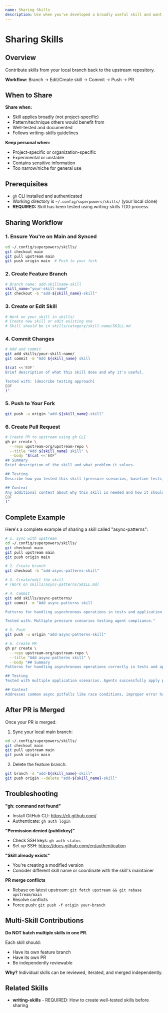 ```yaml
---
name: Sharing Skills
description: Use when you've developed a broadly useful skill and want to contribute it upstream via pull request - guides process of branching, committing, pushing, and creating PR to contribute skills back to upstream repository
---
```


# Sharing Skills

## Overview

Contribute skills from your local branch back to the upstream repository.

**Workflow:** Branch → Edit/Create skill → Commit → Push → PR

## When to Share

**Share when:**

- Skill applies broadly (not project-specific)
- Pattern/technique others would benefit from
- Well-tested and documented
- Follows writing-skills guidelines

**Keep personal when:**

- Project-specific or organization-specific
- Experimental or unstable
- Contains sensitive information
- Too narrow/niche for general use

## Prerequisites

- `gh` CLI installed and authenticated
- Working directory is `~/.config/superpowers/skills/` (your local clone)
- **REQUIRED:** Skill has been tested using writing-skills TDD process

## Sharing Workflow

### 1. Ensure You're on Main and Synced

```bash
cd ~/.config/superpowers/skills/
git checkout main
git pull upstream main
git push origin main  # Push to your fork
```

### 2. Create Feature Branch

```bash
# Branch name: add-skillname-skill
skill_name="your-skill-name"
git checkout -b "add-${skill_name}-skill"
```

### 3. Create or Edit Skill

```bash
# Work on your skill in skills/
# Create new skill or edit existing one
# Skill should be in skills/category/skill-name/SKILL.md
```

### 4. Commit Changes

```bash
# Add and commit
git add skills/your-skill-name/
git commit -m "Add ${skill_name} skill

$(cat <<'EOF'
Brief description of what this skill does and why it's useful.

Tested with: [describe testing approach]
EOF
)"
```

### 5. Push to Your Fork

```bash
git push -u origin "add-${skill_name}-skill"
```

### 6. Create Pull Request

```bash
# Create PR to upstream using gh CLI
gh pr create \
  --repo upstream-org/upstream-repo \
  --title "Add ${skill_name} skill" \
  --body "$(cat <<'EOF'
## Summary
Brief description of the skill and what problem it solves.

## Testing
Describe how you tested this skill (pressure scenarios, baseline tests, etc.).

## Context
Any additional context about why this skill is needed and how it should be used.
EOF
)"
```

## Complete Example

Here's a complete example of sharing a skill called "async-patterns":

```bash
# 1. Sync with upstream
cd ~/.config/superpowers/skills/
git checkout main
git pull upstream main
git push origin main

# 2. Create branch
git checkout -b "add-async-patterns-skill"

# 3. Create/edit the skill
# (Work on skills/async-patterns/SKILL.md)

# 4. Commit
git add skills/async-patterns/
git commit -m "Add async-patterns skill

Patterns for handling asynchronous operations in tests and application code.

Tested with: Multiple pressure scenarios testing agent compliance."

# 5. Push
git push -u origin "add-async-patterns-skill"

# 6. Create PR
gh pr create \
  --repo upstream-org/upstream-repo \
  --title "Add async-patterns skill" \
  --body "## Summary
Patterns for handling asynchronous operations correctly in tests and application code.

## Testing
Tested with multiple application scenarios. Agents successfully apply patterns to new code.

## Context
Addresses common async pitfalls like race conditions, improper error handling, and timing issues."
```

## After PR is Merged

Once your PR is merged:

1. Sync your local main branch:

```bash
cd ~/.config/superpowers/skills/
git checkout main
git pull upstream main
git push origin main
```

2. Delete the feature branch:

```bash
git branch -d "add-${skill_name}-skill"
git push origin --delete "add-${skill_name}-skill"
```

## Troubleshooting

**"gh: command not found"**

- Install GitHub CLI: https://cli.github.com/
- Authenticate: `gh auth login`

**"Permission denied (publickey)"**

- Check SSH keys: `gh auth status`
- Set up SSH: https://docs.github.com/en/authentication

**"Skill already exists"**

- You're creating a modified version
- Consider different skill name or coordinate with the skill's maintainer

**PR merge conflicts**

- Rebase on latest upstream: `git fetch upstream && git rebase upstream/main`
- Resolve conflicts
- Force push: `git push -f origin your-branch`

## Multi-Skill Contributions

**Do NOT batch multiple skills in one PR.**

Each skill should:

- Have its own feature branch
- Have its own PR
- Be independently reviewable

**Why?** Individual skills can be reviewed, iterated, and merged independently.

## Related Skills

- **writing-skills** - REQUIRED: How to create well-tested skills before sharing
